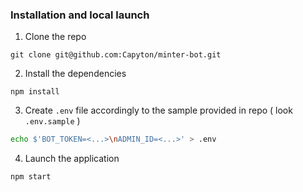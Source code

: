 ### Installation and local launch
1. Clone the repo <br />
```
git clone git@github.com:Capyton/minter-bot.git
```
2. Install the dependencies<br />
```
npm install
```
3. Create `.env` file accordingly to the sample provided in repo ( look `.env.sample` )
```bash
echo $'BOT_TOKEN=<...>\nADMIN_ID=<...>' > .env
```
4. Launch the application
```
npm start
```
